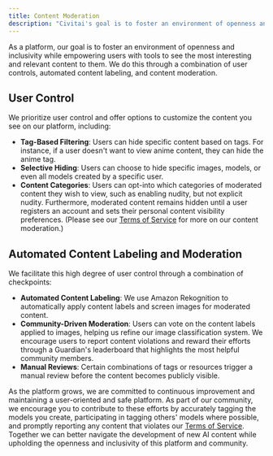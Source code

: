 ```yaml
---
title: Content Moderation
description: "Civitai's goal is to foster an environment of openness and inclusivity while empowering users with tools to see the most interesting and relevant content to them. We do this through a combination of user controls, automated content labeling, and content moderation."
---
```


As a platform, our goal is to foster an environment of openness and inclusivity while empowering users with tools to see the most interesting and relevant content to them. We do this through a combination of user controls, automated content labeling, and content moderation.

## User Control

We prioritize user control and offer options to customize the content you see on our platform, including:
- **Tag-Based Filtering**: Users can hide specific content based on tags. For instance, if a user doesn't want to view anime content, they can hide the anime tag.
- **Selective Hiding**: Users can choose to hide specific images, models, or even all models created by a specific user.
- **Content Categories**: Users can opt-into which categories of moderated content they wish to view, such as enabling nudity, but not explicit nudity. Furthermore, moderated content remains hidden until a user registers an account and sets their personal content visibility preferences. (Please see our [Terms of Service](/content/tos) for more on our content moderation.)


## Automated Content Labeling and Moderation
We facilitate this high degree of user control through a combination of checkpoints:
- **Automated Content Labeling**: We use Amazon Rekognition to automatically apply content labels and screen images for moderated content.
- **Community-Driven Moderation**: Users can vote on the content labels applied to images, helping us refine our image classification system. We encourage users to report content violations and reward their efforts through a Guardian's leaderboard that highlights the most helpful community members.
- **Manual Reviews**: Certain combinations of tags or resources trigger a manual review before the content becomes publicly visible.

As the platform grows, we are committed to continuous improvement and maintaining a user-oriented and safe platform. As part of our community, we encourage you to contribute to these efforts by accurately tagging the models you create, participating in tagging others' models where possible, and promptly reporting any content that violates our [Terms of Service](/content/tos). Together we can better navigate the development of new AI content while upholding the openness and inclusivity of this platform and community.
